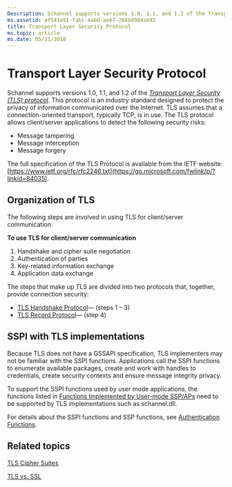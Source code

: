 ```yaml
---
Description: Schannel supports versions 1.0, 1.1, and 1.2 of the Transport Layer Security (TLS) protocol.
ms.assetid: af541a51-fabc-4abd-ae67-268bd984ab92
title: Transport Layer Security Protocol
ms.topic: article
ms.date: 05/31/2018
---
```


# Transport Layer Security Protocol

Schannel supports versions 1.0, 1.1, and 1.2 of the [*Transport Layer Security (TLS) protocol*](https://msdn.microsoft.com/en-us/library/ms721627(v=VS.85).aspx). This protocol is an industry standard designed to protect the privacy of information communicated over the Internet. TLS assumes that a connection-oriented transport, typically TCP, is in use. The TLS protocol allows client/server applications to detect the following security risks:

-   Message tampering
-   Message interception
-   Message forgery

The full specification of the TLS Protocol is available from the IETF website: [https://www.ietf.org/rfc/rfc2246.txt](https://go.microsoft.com/fwlink/p/?linkid=84035).

## Organization of TLS

The following steps are involved in using TLS for client/server communication:

 **To use TLS for client/server communication**

1.  Handshake and cipher suite negotiation
2.  Authentication of parties
3.  Key-related information exchange
4.  Application data exchange

The steps that make up TLS are divided into two protocols that, together, provide connection security:

-   [TLS Handshake Protocol](tls-handshake-protocol.md)— (steps 1 – 3)
-   [TLS Record Protocol](tls-record-protocol.md)— (step 4)

## SSPI with TLS implementations

Because TLS does not have a GSSAPI specification, TLS implementers may not be familiar with the SSPI functions. Applications call the SSPI functions to enumerate available packages, create and work with handles to credentials, create security contexts and ensure message integrity privacy.

To support the SSPI functions used by user mode applications, the functions listed in [Functions Implemented by User-mode SSP/APs](https://docs.microsoft.com/windows/desktop/SecAuthN/authentication-functions) need to be supported by TLS implementations such as schannel.dll.

For details about the SSPI functions and SSP functions, see [Authentication Functions](authentication-functions.md).

## Related topics

<dl> <dt>

[TLS Cipher Suites](tls-cipher-suites.md)
</dt> <dt>

[TLS vs. SSL](tls-versus-ssl.md)
</dt> </dl>

 

 



